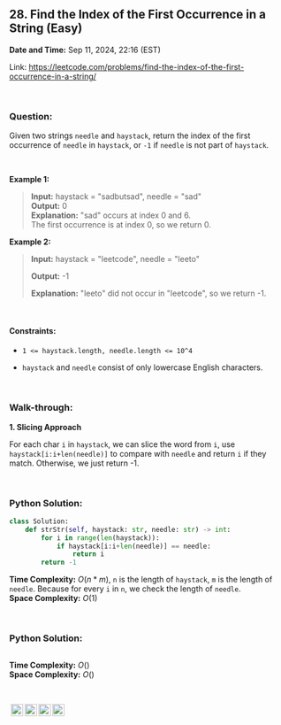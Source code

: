 ## 28. Find the Index of the First Occurrence in a String (Easy)
**Date and Time:** Sep 11, 2024, 22:16 (EST)

Link: https://leetcode.com/problems/find-the-index-of-the-first-occurrence-in-a-string/

<br>

### Question:
Given two strings `needle` and `haystack`, return the index of the first occurrence of `needle` in `haystack`, or `-1` if `needle` is not part of `haystack`.

<br>

**Example 1:**
> **Input:** haystack = "sadbutsad", needle = "sad" <br>
> **Output:** 0 <br>
> **Explanation:** "sad" occurs at index 0 and 6. <br>
> The first occurrence is at index 0, so we return 0.

**Example 2:**
> **Input:** haystack = "leetcode", needle = "leeto"
> 
> **Output:** -1
>
> **Explanation:** "leeto" did not occur in "leetcode", so we return -1.

<br>

#### Constraints:
* `1 <= haystack.length, needle.length <= 10^4`

* `haystack` and `needle` consist of only lowercase English characters.

<br>

### Walk-through: 
**1. Slicing Approach**

For each char `i` in `haystack`, we can slice the word from `i`, use `haystack[i:i+len(needle)]` to compare with `needle` and return `i` if they match. Otherwise, we just return -1.



<br>

### Python Solution:
```python
class Solution:
    def strStr(self, haystack: str, needle: str) -> int:
        for i in range(len(haystack)):
            if haystack[i:i+len(needle)] == needle:
                return i
        return -1
```
**Time Complexity:** $O(n * m)$, `n` is the length of `haystack`, `m` is the length of `needle`. Because for every `i` in `n`, we check the length of `needle`. <br>
**Space Complexity:** $O(1)$

<br>

### Python Solution:
```python

```
**Time Complexity:** $O()$ <br>
**Space Complexity:** $O()$

<br>

<img style="height:22px!important;margin-left:3px;vertical-align:text-bottom;" src="https://mirrors.creativecommons.org/presskit/icons/cc.svg?ref=chooser-v1" alt="CC BY-NC-SA" title="CC BY-NC-SA"><img style="height:22px!important;margin-left:3px;vertical-align:text-bottom;" src="https://mirrors.creativecommons.org/presskit/icons/by.svg?ref=chooser-v1" alt="BY: credit must be given to the creator" title="BY: credit must be given to the creator"><img style="height:22px!important;margin-left:3px;vertical-align:text-bottom;" src="https://mirrors.creativecommons.org/presskit/icons/nc.svg?ref=chooser-v1" alt="NC: Only noncommercial uses of the work are permitted" title="NC: Only noncommercial uses of the work are permitted"><img style="height:22px!important;margin-left:3px;vertical-align:text-bottom;" src="https://mirrors.creativecommons.org/presskit/icons/sa.svg?ref=chooser-v1" alt="SA: Adaptations must be shared under the same terms" title="SA: Adaptations must be shared under the same terms">